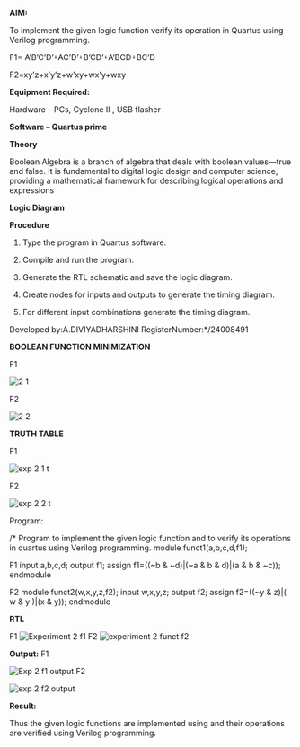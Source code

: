 
**AIM:**

To implement the given logic function verify its operation in Quartus using Verilog programming.

F1= A’B’C’D’+AC’D’+B’CD’+A’BCD+BC’D 

F2=xy’z+x’y’z+w’xy+wx’y+wxy

**Equipment Required:**

Hardware – PCs, Cyclone II , USB flasher

**Software – Quartus prime**

**Theory**

Boolean Algebra is a branch of algebra that deals with boolean values—true and false. It is fundamental to digital logic design and computer science, providing a mathematical framework for describing logical operations and expressions

**Logic Diagram**

**Procedure**

1.	Type the program in Quartus software.

2.	Compile and run the program.

3.	Generate the RTL schematic and save the logic diagram.

4.	Create nodes for inputs and outputs to generate the timing diagram.

5.	For different input combinations generate the timing diagram.


Developed by:A.DIVIYADHARSHINI
RegisterNumber:*/24008491

**BOOLEAN FUNCTION MINIMIZATION**

F1  

![2 1](https://github.com/user-attachments/assets/45faa70e-f7b0-42c9-ae3b-ffc25a562d9b)

F2

![2 2](https://github.com/user-attachments/assets/f87b2c75-d7c6-462b-8eba-9d76746ddd67)

**TRUTH TABLE**

F1

![exp 2 1 t](https://github.com/user-attachments/assets/c30e655e-6515-40d3-8f10-6e32e76ad1f2)

F2 

![exp 2 2 t](https://github.com/user-attachments/assets/02e6dfd6-a970-455a-b5fa-c5dae7cc9470)

Program:

/* Program to implement the given logic function and to verify its operations in quartus using Verilog programming. module funct1(a,b,c,d,f1);

F1
input a,b,c,d;
output f1;
assign f1=((~b & ~d)|(~a & b & d)|(a & b & ~c));
endmodule

F2
module funct2(w,x,y,z,f2);
input w,x,y,z;
output f2;
assign f2=((~y & z)|( w & y )|(x & y));
endmodule

**RTL**

F1
![Experiment 2 f1](https://github.com/user-attachments/assets/65a348c3-7cda-483a-8153-6e44566b6d9b)
F2
![experiment 2 funct f2](https://github.com/user-attachments/assets/a1ac9a6a-9d20-4121-b1e9-9df0f8b4540d)



**Output:**
F1

![Exp 2 f1 output](https://github.com/user-attachments/assets/cc14ef7a-ee12-443f-a218-d360ed6aedb1)
F2

![exp 2 f2 output](https://github.com/user-attachments/assets/99ade095-43c1-488d-abce-31db40e31af7)


**Result:**

Thus the given logic functions are implemented using and their operations are verified using Verilog programming. 

